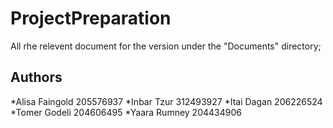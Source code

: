 # ProjectPreparation
All rhe relevent document for the version under the "Documents" directory; 

## Authors 
*Alisa Faingold 205576937
*Inbar Tzur 312493927
*Itai Dagan 206226524
*Tomer Godeli 204606495
*Yaara Rumney 204434906
